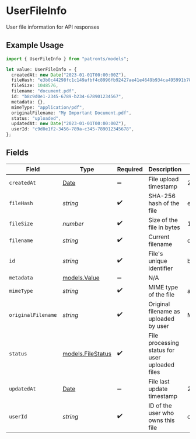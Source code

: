 # UserFileInfo

User file information for API responses

## Example Usage

```typescript
import { UserFileInfo } from "patronts/models";

let value: UserFileInfo = {
  createdAt: new Date("2023-01-01T00:00:00Z"),
  fileHash: "e3b0c44298fc1c149afbf4c8996fb92427ae41e4649b934ca495991b7852b855",
  fileSize: 1048576,
  filename: "document.pdf",
  id: "b8c9d0e1-2345-6789-b234-678901234567",
  metadata: {},
  mimeType: "application/pdf",
  originalFilename: "My Important Document.pdf",
  status: "uploaded",
  updatedAt: new Date("2023-01-01T00:00:00Z"),
  userId: "c9d0e1f2-3456-789a-c345-789012345678",
};
```

## Fields

| Field                                                                                         | Type                                                                                          | Required                                                                                      | Description                                                                                   | Example                                                                                       |
| --------------------------------------------------------------------------------------------- | --------------------------------------------------------------------------------------------- | --------------------------------------------------------------------------------------------- | --------------------------------------------------------------------------------------------- | --------------------------------------------------------------------------------------------- |
| `createdAt`                                                                                   | [Date](https://developer.mozilla.org/en-US/docs/Web/JavaScript/Reference/Global_Objects/Date) | :heavy_minus_sign:                                                                            | File upload timestamp                                                                         | 2023-01-01T00:00:00Z                                                                          |
| `fileHash`                                                                                    | *string*                                                                                      | :heavy_check_mark:                                                                            | SHA-256 hash of the file                                                                      | e3b0c44298fc1c149afbf4c8996fb92427ae41e4649b934ca495991b7852b855                              |
| `fileSize`                                                                                    | *number*                                                                                      | :heavy_check_mark:                                                                            | Size of the file in bytes                                                                     | 1048576                                                                                       |
| `filename`                                                                                    | *string*                                                                                      | :heavy_check_mark:                                                                            | Current filename                                                                              | document.pdf                                                                                  |
| `id`                                                                                          | *string*                                                                                      | :heavy_check_mark:                                                                            | File's unique identifier                                                                      | b8c9d0e1-2345-6789-b234-678901234567                                                          |
| `metadata`                                                                                    | [models.Value](../models/value.md)                                                            | :heavy_minus_sign:                                                                            | N/A                                                                                           |                                                                                               |
| `mimeType`                                                                                    | *string*                                                                                      | :heavy_check_mark:                                                                            | MIME type of the file                                                                         | application/pdf                                                                               |
| `originalFilename`                                                                            | *string*                                                                                      | :heavy_check_mark:                                                                            | Original filename as uploaded by user                                                         | My Important Document.pdf                                                                     |
| `status`                                                                                      | [models.FileStatus](../models/filestatus.md)                                                  | :heavy_check_mark:                                                                            | File processing status for user uploaded files                                                |                                                                                               |
| `updatedAt`                                                                                   | [Date](https://developer.mozilla.org/en-US/docs/Web/JavaScript/Reference/Global_Objects/Date) | :heavy_minus_sign:                                                                            | File last update timestamp                                                                    | 2023-01-01T00:00:00Z                                                                          |
| `userId`                                                                                      | *string*                                                                                      | :heavy_check_mark:                                                                            | ID of the user who owns this file                                                             | c9d0e1f2-3456-789a-c345-789012345678                                                          |